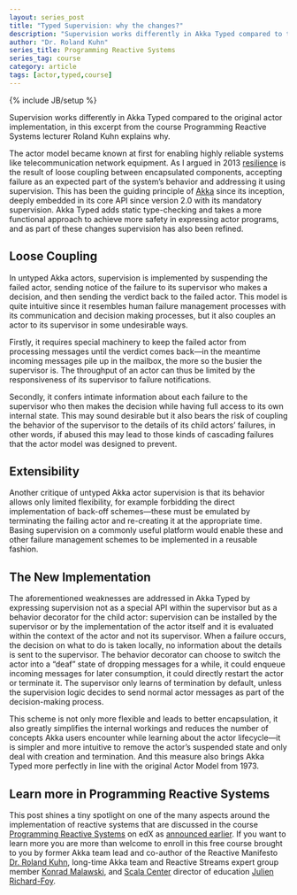 ```yaml
---
layout: series_post
title: "Typed Supervision: why the changes?"
description: "Supervision works differently in Akka Typed compared to the original actor implementation, in this excerpt from the course Programming Reactive Systems lecturer Roland Kuhn explains why."
author: "Dr. Roland Kuhn"
series_title: Programming Reactive Systems
series_tag: course
category: article
tags: [actor,typed,course]
---
```

{% include JB/setup %}

Supervision works differently in Akka Typed compared to the original actor implementation, in this excerpt from the course Programming Reactive Systems lecturer Roland Kuhn explains why.

The actor model became known at first for enabling highly reliable systems like telecommunication network equipment. As I argued in 2013 [resilience](https://www.infoq.com/articles/resilient-software-with-akka) is the result of loose coupling between encapsulated components, accepting failure as an expected part of the system’s behavior and addressing it using supervision. This has been the guiding principle of [Akka](https://akka.io/) since its inception, deeply embedded in its core API since version 2.0 with its mandatory supervision. Akka Typed adds static type-checking and takes a more functional approach to achieve more safety in expressing actor programs, and as part of these changes supervision has also been refined.

## Loose Coupling

In untyped Akka actors, supervision is implemented by suspending the failed actor, sending notice of the failure to its supervisor who makes a decision, and then sending the verdict back to the failed actor. This model is quite intuitive since it resembles human failure management processes with its communication and decision making processes, but it also couples an actor to its supervisor in some undesirable ways.

Firstly, it requires special machinery to keep the failed actor from processing messages until the verdict comes back—in the meantime incoming messages pile up in the mailbox, the more so the busier the supervisor is. The throughput of an actor can thus be limited by the responsiveness of its supervisor to failure notifications.

Secondly, it confers intimate information about each failure to the supervisor who then makes the decision while having full access to its own internal state. This may sound desirable but it also bears the risk of coupling the behavior of the supervisor to the details of its child actors’ failures, in other words, if abused this may lead to those kinds of cascading failures that the actor model was designed to prevent.

## Extensibility

Another critique of untyped Akka actor supervision is that its behavior allows only limited flexibility, for example forbidding the direct implementation of back-off schemes—these must be emulated by terminating the failing actor and re-creating it at the appropriate time. Basing supervision on a commonly useful platform would enable these and other failure management schemes to be implemented in a reusable fashion.

## The New Implementation

The aforementioned weaknesses are addressed in Akka Typed by expressing supervision not as a special API within the supervisor but as a behavior decorator for the child actor: supervision can be installed by the supervisor or by the implementation of the actor itself and it is evaluated within the context of the actor and not its supervisor. When a failure occurs, the decision on what to do is taken locally, no information about the details is sent to the supervisor. The behavior decorator can choose to switch the actor into a “deaf” state of dropping messages for a while, it could enqueue incoming messages for later consumption, it could directly restart the actor or terminate it. The supervisor only learns of termination by default, unless the supervision logic decides to send normal actor messages as part of the decision-making process.

This scheme is not only more flexible and leads to better encapsulation, it also greatly simplifies the internal workings and reduces the number of concepts Akka users encounter while learning about the actor lifecycle—it is simpler and more intuitive to remove the actor’s suspended state and only deal with creation and termination. And this measure also brings Akka Typed more perfectly in line with the original Actor Model from 1973.

## Learn more in Programming Reactive Systems

This post shines a tiny spotlight on one of the many aspects around the implementation of reactive systems that are discussed in the course [Programming Reactive Systems](https://www.edx.org/course/programming-reactive-systems) on edX as [announced earlier](https://akka.io/blog/2019/02/04/programming-reactive-systems). If you want to learn more you are more than welcome to enroll in this free course brought to you by former Akka team lead and co-author of the Reactive Manifesto [Dr. Roland Kuhn](https://www.rolandkuhn.com/), long-time Akka team and Reactive Streams expert group member [Konrad Malawski](https://www.kto.so/), and [Scala Center](https://scala.epfl.ch/) director of education [Julien Richard-Foy](http://julien.richard-foy.fr/).

